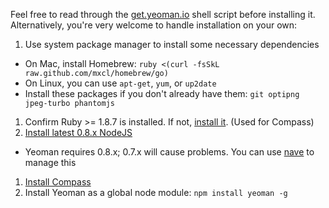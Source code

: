 Feel free to read through the [get.yeoman.io](http://get.yeoman.io) shell script before installing it. Alternatively, you're very welcome to handle installation on your own:

1. Use system package manager to install some necessary dependencies
  * On Mac, install Homebrew: `ruby <(curl -fsSkL raw.github.com/mxcl/homebrew/go)`
  * On Linux, you can use `apt-get`, `yum`, or `up2date`
  * Install these packages if you don't already have them: `git optipng jpeg-turbo phantomjs`
1. Confirm Ruby >= 1.8.7 is installed. If not, [install it](http://www.ruby-lang.org/en/downloads/). (Used for Compass)
1. [Install latest 0.8.x NodeJS](http://nodejs.org/)  
  * Yeoman requires 0.8.x; 0.7.x will cause problems. You can use [nave](https://github.com/isaacs/nave#readme) to manage this
1. [Install Compass](http://compass-style.org/install/)
1. Install Yeoman as a global node module: `npm install yeoman -g`